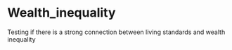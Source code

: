 # Wealth_inequality
 Testing if there is a strong connection between living standards and wealth inequality
